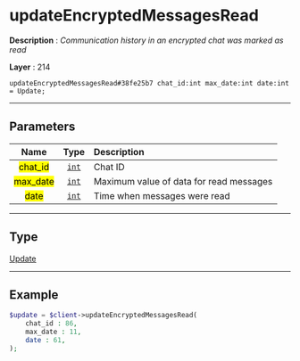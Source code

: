 # updateEncryptedMessagesRead

**Description** : *Communication history in an encrypted chat was marked as read*

**Layer** : 214

```tl
updateEncryptedMessagesRead#38fe25b7 chat_id:int max_date:int date:int = Update;
```

---

## Parameters

| Name | Type | Description |
| :---: | :---: | :--- |
| <mark>chat_id</mark> | [`int`](type/int) | Chat ID |
| <mark>max_date</mark> | [`int`](type/int) | Maximum value of data for read messages |
| <mark>date</mark> | [`int`](type/int) | Time when messages were read |

---

## Type

[Update](type/Update)

---

## Example

```php
$update = $client->updateEncryptedMessagesRead(
	chat_id : 86,
	max_date : 11,
	date : 61,
);
```